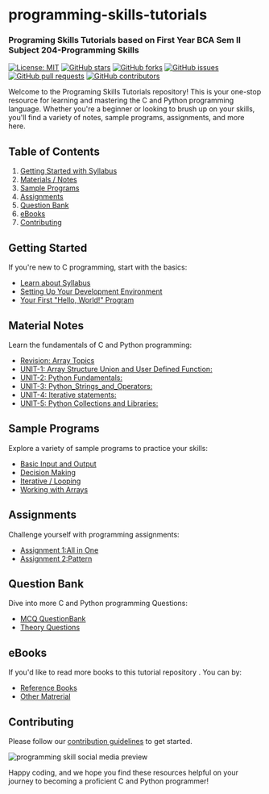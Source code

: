 # programming-skills-tutorials
### Programing Skills Tutorials based on First Year BCA Sem II Subject 204-Programming Skills 

[![License: MIT](https://img.shields.io/badge/License-MIT-blue.svg)](LICENSE)
[![GitHub stars](https://img.shields.io/github/stars/sbccas/c-programming-tutorial.svg)](https://github.com/sbccas/c-programming-tutorials/stargazers)
[![GitHub forks](https://img.shields.io/github/forks/sbccas/c-programming-tutorials.svg)](https://github.com/sbccas/c-programming-tutorials/network)
[![GitHub issues](https://img.shields.io/github/issues/sbccas/c-programming-tutorials.svg)](https://github.com/sbccas/c-programming-tutorials/issues)
[![GitHub pull requests](https://img.shields.io/github/issues-pr/sbccas/c-programming-tutorials.svg)](https://github.com/sbccas/c-programming-tutorials/pulls)
[![GitHub contributors](https://img.shields.io/github/contributors/sbccas/c-programming-tutorials.svg)](https://github.com/sbccas/c-programming-tutorials/graphs/contributors)

Welcome to the Programing Skills Tutorials repository! This is your one-stop resource for learning and mastering the C and Python programming language. Whether you're a beginner or looking to brush up on your skills, you'll find a variety of notes, sample programs, assignments, and more here.

## Table of Contents

1. [Getting Started with Syllabus](#getting-started)
2. [Materials / Notes](#material-notes)
3. [Sample Programs](#sample-programs)
4. [Assignments](#assignments)
5. [Question Bank](#question-bank)
6. [eBooks](#ebooks)
7. [Contributing](#contributing)

## Getting Started

If you're new to C programming, start with the basics:

- [Learn about Syllabus](1_Syllabus/CPPM_Syllabus_2020-21.pdf)
- [Setting Up Your Development Environment](1_Syllabus/setup.md)
- [Your First "Hello, World!" Program](3_Programs/HELLO.C)

## Material Notes

Learn the fundamentals of C and Python programming:

- [Revision: Array Topics](2_Notes/104_CPPM_Unit_5.pdf)
- [UNIT-1: Array Structure Union and User Defined Function:](2_Notes/204_PS_Unit_1_Arrays_Structure_Union_and_User_defined_function.pdf)
- [UNIT-2: Python Fundamentals:](2_Notes/204_PS_Unit_2_Python_Fundamentals.pdf)
- [UNIT-3: Python_Strings_and_Operators:](2_Notes/204_PS_Unit_3_Python_Strings_and_Operators.pdf)
- [UNIT-4: Iterative statements:](2_Notes/204_PS_Unit_4_Iterative_Statements.pdf)
- [UNIT-5: Python Collections and Libraries:](2_Notes/204_PS_Unit_5_Python_collections_and_libraries.pdf)

## Sample Programs

Explore a variety of sample programs to practice your skills:

- [Basic Input and Output](3_Programs/)
- [Decision Making](3_Programs/)
- [Iterative / Looping ](3_Programs/)
- [Working with Arrays](3_Programs/p_array1.c)

## Assignments

Challenge yourself with programming assignments:

- [Assignment 1:All in One](4_Assignments/104_CPPM_Practical_Assignment_Sheet.pdf)
- [Assignment 2:Pattern](4_Assignments/104_CPPM_Pattern_Programs_in_C.pdf)

## Question Bank

Dive into more C and Python programming Questions:

- [MCQ QuestionBank](5_QuestionBank/104_CPPM_All_Units_MCQs.pdf)
- [Theory Questions](5_QuestionBank/104_CPPM_All_Units_MCQs.pdf)

## eBooks

If you'd like to read more books to this tutorial repository . You can by:

- [Reference Books](6_eBooks/)
- [Other Matrerial](6_eBooks/)

## Contributing
Please follow our [contribution guidelines](README.md) to get started.

![programming skill social media preview](https://github.com/user-attachments/assets/058a08b2-d3c0-4c27-b2c1-34c8985d3447)

Happy coding, and we hope you find these resources helpful on your journey to becoming a proficient C and Python programmer!

